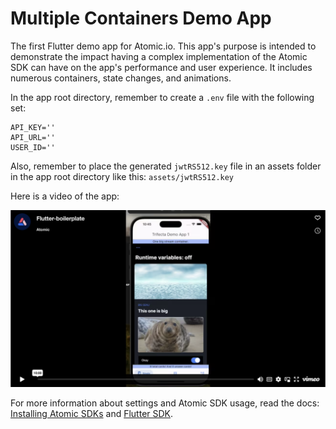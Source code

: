 # Multiple Containers Demo App

The first Flutter demo app for Atomic.io. This app's purpose is intended to demonstrate the impact having a complex implementation of the Atomic SDK can have on the app's performance and user experience. It includes numerous containers, state changes, and animations.

In the app root directory, remember to create a `.env` file with the following set:
```
API_KEY=''
API_URL=''
USER_ID=''
```

Also, remember to place the generated `jwtRS512.key` file in an assets folder in the app root directory like this: `assets/jwtRS512.key`

Here is a video of the app: 


[![Video of the app](vimeo_screenshot.png)](https://vimeo.com/886289796/315a0adb80)

For more information about settings and Atomic SDK usage, read the docs: [Installing Atomic SDKs](https://documentation.atomic.io/sdks/install) and [Flutter SDK](https://documentation.atomic.io/sdks/flutter).